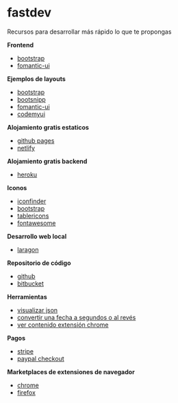 # fastdev

Recursos para desarrollar más rápido lo que te propongas

**Frontend**

- [bootstrap](https://getbootstrap.com/)
- [fomantic-ui](https://fomantic-ui.com/)

**Ejemplos de layouts**

- [bootstrap](https://getbootstrap.com/docs/4.0/examples/)
- [bootsnipp](https://bootsnipp.com/)
- [fomantic-ui](https://fomantic-ui.com/usage/layout.html)
- [codemyui](https://codemyui.com/)

**Alojamiento gratis estaticos**

- [github pages](https://github.com/)
- [netlify](https://www.netlify.com/)

**Alojamiento gratis backend**

- [heroku](https://www.heroku.com/)

**Iconos**

- [iconfinder](https://www.iconfinder.com/)
- [bootstrap](https://icons.getbootstrap.com/)
- [tablericons](https://tablericons.com/)
- [fontawesome](https://fontawesome.com/)

**Desarrollo web local**

- [laragon](https://laragon.org/)

**Repositorio de código**

- [github](https://github.com/)
- [bitbucket](https://bitbucket.org/)

**Herramientas**

- [visualizar json](http://json.parser.online.fr/)
- [convertir una fecha a segundos o al revés](https://www.epochconverter.com/)
- [ver contenido extensión chrome](https://chrome.google.com/webstore/detail/chrome-extension-source-v/jifpbeccnghkjeaalbbjmodiffmgedin)

**Pagos**

- [stripe](https://stripe.com/)
- [paypal checkout](https://developer.paypal.com/docs/checkout/)

**Marketplaces de extensiones de navegador**

- [chrome](https://chrome.google.com/webstore/category/extensions?hl=es)
- [firefox](https://addons.mozilla.org/es/developers/)
